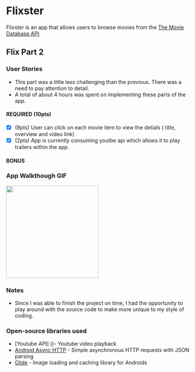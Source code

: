 # Flixster

Flixster is an app that allows users to browse movies from the [The Movie Database API](http://docs.themoviedb.apiary.io/#).

## Flix Part 2

### User Stories
- This part was a little less challenging than the previous. There was a need to pay attention to detail.
- A total of about 4 hours was spent on implementing these parts of the app. 

#### REQUIRED (10pts)
- [X] (8pts) User can click on each movie item to view the detials ( title, overview and video link)
- [X] (2pts) App is currently consuming youtbe api which allows it to play trailers within the app.

#### BONUS

### App Walkthough GIF

<img src="" width=250><br>

### Notes

- Since I was able to finish the project on time, I had the opportunity to play around with the source code to make more unique to my style of coding.

### Open-source libraries used
- [Youtube API] ()- Youtube video playback
- [Android Async HTTP](https://github.com/codepath/CPAsyncHttpClient) - Simple asynchronous HTTP requests with JSON parsing
- [Glide](https://github.com/bumptech/glide) - Image loading and caching library for Androids
